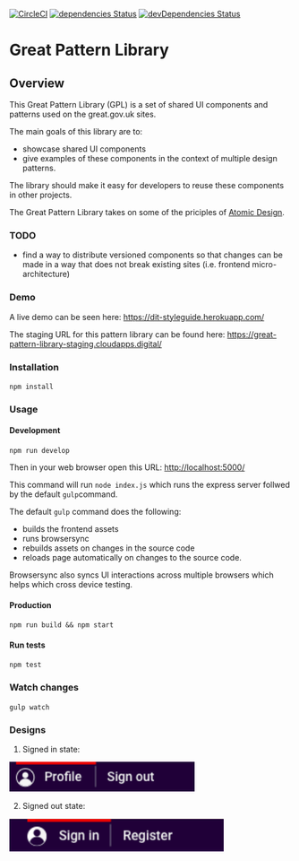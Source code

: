 [![CircleCI](https://circleci.com/gh/uktrade/dit-pattern-library/tree/master.svg?style=svg)](https://circleci.com/gh/uktrade/dit-pattern-library/tree/master)
[![dependencies Status](https://david-dm.org/uktrade/dit-pattern-library/status.svg)](https://david-dm.org/uktrade/dit-pattern-library)
[![devDependencies Status](https://david-dm.org/uktrade/dit-pattern-library/dev-status.svg)](https://david-dm.org/uktrade/dit-pattern-library?type=dev)

# Great Pattern Library
## Overview
This Great Pattern Library (GPL) is a set of shared UI components and patterns used on the great.gov.uk sites.

The main goals of this library are to:

* showcase shared UI components
* give examples of these components in the context of multiple design patterns.

The library should make it easy for developers to reuse these components in other projects.

The Great Pattern Library takes on some of the priciples of [Atomic Design](http://atomicdesign.bradfrost.com/).

### TODO

* find a way to distribute versioned components so that changes can be made in a way that does not break existing sites (i.e. frontend micro-architecture)

### Demo
A live demo can be seen here: https://dit-styleguide.herokuapp.com/

The staging URL for this pattern library can be found here: https://great-pattern-library-staging.cloudapps.digital/

### Installation

    npm install

### Usage
#### Development
    npm run develop

Then in your web browser open this URL:  <http://localhost:5000/>

This command will run ```node index.js``` which runs the express server follwed by the default ```gulp```command.

The default ```gulp``` command does the following:
* builds the frontend assets
* runs browsersync
* rebuilds assets on changes in the source code
* reloads page automatically on changes to the source code.

Browsersync also syncs UI interactions across multiple browsers which helps which cross device testing.


#### Production
    npm run build && npm start

#### Run tests

    npm test

### Watch changes

    gulp watch




### Designs

1. Signed in state:

![](docs/images/signed-in-state.png)


2. Signed out state:

![](docs/images/signed-out-state.png)
